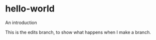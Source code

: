 # hello-world
An introduction

This is the edits branch, to show what happens when I make a branch.
